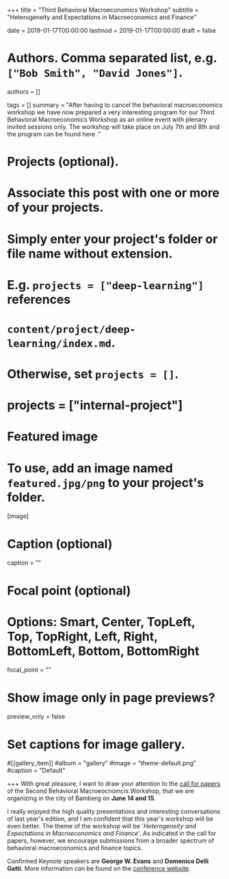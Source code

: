 +++
title = "Third Behavioral Macroeconomics Workshop"
subtitle = "Heterogeneity and Expectations in Macroeconomics and Finance"

date = 2019-01-17T00:00:00
lastmod = 2019-01-17T00:00:00
draft = false

# Authors. Comma separated list, e.g. `["Bob Smith", "David Jones"]`.
authors = []

tags = []
summary = "After having to cancel the behavioral macroeconomics workshop we have now prepared a very interesting program for our Third Behavioral Macroeconomics Workshop as an online event with plenary invited sessions only. The workshop will take place on July 7th and 8th and the program can be found here ."

# Projects (optional).
#   Associate this post with one or more of your projects.
#   Simply enter your project's folder or file name without extension.
#   E.g. `projects = ["deep-learning"]` references
#   `content/project/deep-learning/index.md`.
#   Otherwise, set `projects = []`.
# projects = ["internal-project"]

# Featured image
# To use, add an image named `featured.jpg/png` to your project's folder.
[image]
  # Caption (optional)
  caption = ""

  # Focal point (optional)
  # Options: Smart, Center, TopLeft, Top, TopRight, Left, Right, BottomLeft, Bottom, BottomRight
  focal_point = ""

  # Show image only in page previews?
  preview_only = false

# Set captions for image gallery.

#[[gallery_item]]
#album = "gallery"
#image = "theme-default.png"
#caption = "Default"

+++
With great pleasure, I want to draw your attention to the  <a href="https://www.uni-bamberg.de/fileadmin/060322/Promotionskolleg_Makrooekonomik/Bamberg2019_Call_for_Papers.pdf">call for papers</a> of the Second Behavioral Macroeocnomcis Workshop, that we are organizing  in the city of Bamberg on <b>June 14 and 15</b>.

I really enjoyed the high quality presentations and interesting conversations of last year's edition, and I am confident that this year's workshop will be even better. The theme of the workshop will be '<i>Heterogeneity and Expectations in Macroeconomics and Finance</i>'. As indicated in the call for papers, however, we encourage submissions from a broader spectrum of behavioral macroeconomics and finance topics.

Confirmed Keynote speakers are <b>George W. Evans</b> and <b>Domenico Delli Gatti</b>. More information can be found on the  <a href="https://www.uni-bamberg.de/en/bamberg-graduate-schools-promotionsprogramme/promotionskolleg-makrooekonomik/events/second-behavioral-macroeconomics-workshop/">conference website</a>.

